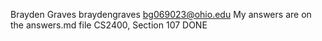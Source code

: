 Brayden Graves
braydengraves
bg069023@ohio.edu
My answers are on the answers.md file
CS2400, Section 107
DONE